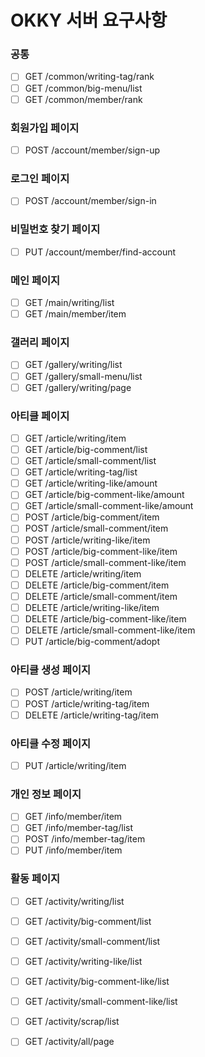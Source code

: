 # OKKY 서버 요구사항

### 공통
- [ ] GET /common/writing-tag/rank
- [ ] GET /common/big-menu/list
- [ ] GET /common/member/rank

### 회원가입 페이지
- [ ] POST /account/member/sign-up

### 로그인 페이지
- [ ] POST /account/member/sign-in

### 비밀번호 찾기 페이지
- [ ] PUT /account/member/find-account

### 메인 페이지
- [ ] GET /main/writing/list
- [ ] GET /main/member/item
### 갤러리 페이지
- [ ] GET /gallery/writing/list
- [ ] GET /gallery/small-menu/list
- [ ] GET /gallery/writing/page

### 아티클 페이지
- [ ] GET /article/writing/item
- [ ] GET /article/big-comment/list
- [ ] GET /article/small-comment/list
- [ ] GET /article/writing-tag/list
- [ ] GET /article/writing-like/amount
- [ ] GET /article/big-comment-like/amount
- [ ] GET /article/small-comment-like/amount
- [ ] POST /article/big-comment/item
- [ ] POST /article/small-comment/item
- [ ] POST /article/writing-like/item
- [ ] POST /article/big-comment-like/item
- [ ] POST /article/small-comment-like/item
- [ ] DELETE /article/writing/item
- [ ] DELETE /article/big-comment/item
- [ ] DELETE /article/small-comment/item
- [ ] DELETE /article/writing-like/item
- [ ] DELETE /article/big-comment-like/item
- [ ] DELETE /article/small-comment-like/item
- [ ] PUT /article/big-comment/adopt
### 아티클 생성 페이지
- [ ] POST /article/writing/item
- [ ] POST /article/writing-tag/item
- [ ] DELETE /article/writing-tag/item
### 아티클 수정 페이지
- [ ] PUT /article/writing/item

### 개인 정보 페이지
- [ ] GET /info/member/item
- [ ] GET /info/member-tag/list
- [ ] POST /info/member-tag/item
- [ ] PUT /info/member/item

### 활동 페이지
- [ ] GET /activity/writing/list
- [ ] GET /activity/big-comment/list
- [ ] GET /activity/small-comment/list
- [ ] GET /activity/writing-like/list
- [ ] GET /activity/big-comment-like/list
- [ ] GET /activity/small-comment-like/list
- [ ] GET /activity/scrap/list
- [ ] GET /activity/all/page
 